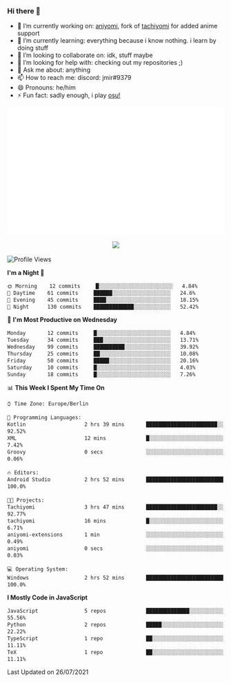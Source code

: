 ### Hi there 👋



<!--
**jmir1/jmir1** is a ✨ _special_ ✨ repository because its `README.md` (this file) appears on your GitHub profile.

Here are some ideas to get you started:
-->
- 🔭 I’m currently working on: [aniyomi](https://github.com/jmir1/aniyomi), fork of [tachiyomi](https://github.com/tachiyomiorg/tachiyomi) for added anime support
- 🌱 I’m currently learning: everything because i know nothing. i learn by doing stuff
- 👯 I’m looking to collaborate on: idk, stuff maybe
- 🤔 I’m looking for help with: checking out my repositories ;)
- 💬 Ask me about: anything
- 📫 How to reach me: discord: jmir#9379
- 😄 Pronouns: he/him
- ⚡ Fun fact: sadly enough, i play [osu!](https://osu.ppy.sh/users/18018426)  
<div>
	<p align="center">
		<a href="https://github.com/jmir1?tab=repositories" target="_blank" rel="noopener"><img src="https://github.com/jmir1/github-stats/blob/master/generated/overview.svg"></a>
	</p>
	<p align="center">
		<a href="https://github.com/search?o=desc&q=author%3Ajmir1&s=committer-date&type=Commits" target="_blank" rel="noopener"><img src="https://github-readme-streak-stats.herokuapp.com/?user=jmir1"></a>
	</p>
</div>

<!--START_SECTION:waka-->
![Profile Views](http://img.shields.io/badge/Profile%20Views-2-blue)

**I'm a Night 🦉** 

```text
🌞 Morning    12 commits     █░░░░░░░░░░░░░░░░░░░░░░░░   4.84% 
🌆 Daytime    61 commits     ██████░░░░░░░░░░░░░░░░░░░   24.6% 
🌃 Evening    45 commits     ████░░░░░░░░░░░░░░░░░░░░░   18.15% 
🌙 Night      130 commits    █████████████░░░░░░░░░░░░   52.42%

```
📅 **I'm Most Productive on Wednesday** 

```text
Monday       12 commits     █░░░░░░░░░░░░░░░░░░░░░░░░   4.84% 
Tuesday      34 commits     ███░░░░░░░░░░░░░░░░░░░░░░   13.71% 
Wednesday    99 commits     ██████████░░░░░░░░░░░░░░░   39.92% 
Thursday     25 commits     ██░░░░░░░░░░░░░░░░░░░░░░░   10.08% 
Friday       50 commits     █████░░░░░░░░░░░░░░░░░░░░   20.16% 
Saturday     10 commits     █░░░░░░░░░░░░░░░░░░░░░░░░   4.03% 
Sunday       18 commits     █░░░░░░░░░░░░░░░░░░░░░░░░   7.26%

```


📊 **This Week I Spent My Time On** 

```text
⌚︎ Time Zone: Europe/Berlin

💬 Programming Languages: 
Kotlin                   2 hrs 39 mins       ███████████████████████░░   92.52% 
XML                      12 mins             █░░░░░░░░░░░░░░░░░░░░░░░░   7.42% 
Groovy                   0 secs              ░░░░░░░░░░░░░░░░░░░░░░░░░   0.06%

🔥 Editors: 
Android Studio           2 hrs 52 mins       █████████████████████████   100.0%

🐱‍💻 Projects: 
Tachiyomi                3 hrs 47 mins       ███████████████████████░░   92.77% 
tachiyomi                16 mins             █░░░░░░░░░░░░░░░░░░░░░░░░   6.71% 
aniyomi-extensions       1 min               ░░░░░░░░░░░░░░░░░░░░░░░░░   0.49% 
aniyomi                  0 secs              ░░░░░░░░░░░░░░░░░░░░░░░░░   0.03%

💻 Operating System: 
Windows                  2 hrs 52 mins       █████████████████████████   100.0%

```

**I Mostly Code in JavaScript** 

```text
JavaScript               5 repos             ██████████████░░░░░░░░░░░   55.56% 
Python                   2 repos             █████░░░░░░░░░░░░░░░░░░░░   22.22% 
TypeScript               1 repo              ██░░░░░░░░░░░░░░░░░░░░░░░   11.11% 
TeX                      1 repo              ██░░░░░░░░░░░░░░░░░░░░░░░   11.11%

```



 Last Updated on 26/07/2021
<!--END_SECTION:waka-->
